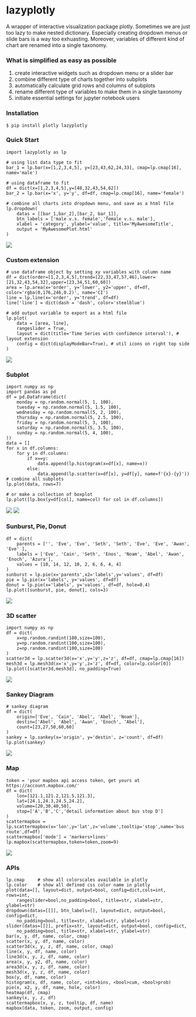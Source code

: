 # lazyplotly
A wrapper of interactive visualization package plotly. Sometimes we are just too lazy to make nested dictionary. Especially creating dropdown menus or slide bars is a way too exhuasting. Moreover, variables of different kind of chart are renamed into a single taxonomy.
### What is simplified as easy as possible
1. create interactive widgets such as dropdown menu or a slider bar
2. combine different type of charts together into subplots
3. automatically calculate grid rows and columns of subplots
4. rename different type of variables to make them in a single taxonomy
5. initiate essential settings for jupyter notebook users
### Installation
```
$ pip install plotly lazyplotly
```
### Quick Start
```
import lazyplotly as lp

# using list data type to fit
bar_1 = lp.bar(x=[1,2,3,4,5], y=[23,43,62,24,33], cmap=lp.cmap[16], name='male')

# using dataframe to fit
df = dict(x=[1,2,3,4,5],y=[48,32,43,54,62])
bar_2 = lp.bar(x='x', y='y', df=df, cmap=lp.cmap[16], name='female')

# combine all charts into dropdown menu, and save as a html file
lp.dropdown(
    datas = [[bar_1,bar_2],[bar_2, bar_1]],
    btn_labels = ['male v.s. female','female v.s. male'], 
    xlabel = 'category', ylabel='value', title='MyAwesomeTitle',
    output = 'MyAwesomePlot.html'
)
```
![](https://github.com/billju/lazyplotly/raw/master/images/dropdown.png)
### Custom extension
```
# use dataframe object by setting xy variables with column name
df = dict(order=[1,2,3,4,5],trend=[22,33,47,57,46],lower=[21,32,43,54,32],upper=[23,34,51,60,60])
area = lp.area(x='order', y='lower', y2='upper', df=df, color='rgba(0,176,246,0.2)', name='CI')
line = lp.line(x='order', y='trend', df=df)
line['line'] = dict(dash = 'dash', color='steelblue')

# add output variable to export as a html file
lp.plot(
    data = [area, line],
    rangeslider = True,
    layout = dict(title='Time Series with confidence interval'), # layout extension
    config = dict(displayModeBar=True), # util icons on right top side
)
```
![](https://github.com/billju/lazyplotly/raw/master/images/time_series.png)
### Subplot
```
import numpy as np
import pandas as pd
df = pd.DataFrame(dict(
    monday = np.random.normal(5, 1, 100),
    tuesday = np.random.normal(5, 1.5, 100),
    wednesday = np.random.normal(5, 2, 100),
    thursday = np.random.normal(5, 2.5, 100),
    friday = np.random.normal(5, 3, 100),
    saturday = np.random.normal(5, 3.5, 100),
    sunday = np.random.normal(5, 4, 100),
))
data = []
for x in df.columns:
    for y in df.columns:
        if x==y:
            data.append(lp.histogram(x=df[x], name=x))
        else:
            data.append(lp.scatter(x=df[x], y=df[y], name=f'{x}-{y}'))
# combine all subplots
lp.plot(data, rows=7)

# or make a collection of boxplot
lp.plot([lp.box(y=df[col], name=col) for col in df.columns])
```
![](https://github.com/billju/lazyplotly/raw/master/images/subplot.png)
![](https://github.com/billju/lazyplotly/raw/master/images/boxplot.png)
### Sunburst, Pie, Donut
```
df = dict(
    parents = ['', 'Eve', 'Eve', 'Seth', 'Seth', 'Eve', 'Eve', 'Awan', 'Eve' ],
    labels = ['Eve', 'Cain', 'Seth', 'Enos', 'Noam', 'Abel', 'Awan', 'Enoch', 'Azura'],
    values = [10, 14, 12, 10, 2, 6, 6, 4, 4]
)
sunburst = lp.pie(x='parents',x2='labels',y='values', df=df)
pie = lp.pie(x='labels', y='values', df=df)
donut = lp.pie(x='labels', y='values', df=df, hole=0.4)
lp.plot([sunburst, pie, donut], cols=3)
```
![](https://github.com/billju/lazyplotly/raw/master/images/pie.png)
### 3D scatter
```
import numpy as np
df = dict(
    x=np.random.randint(100,size=100),
    y=np.random.randint(100,size=100),
    z=np.random.randint(100,size=100)
)
scatter3d = lp.scatter3d(x='x',y='y',z='z', df=df, cmap=lp.cmap[16])
mesh3d = lp.mesh3d(x='x',y='y',z='z', df=df, color=lp.color[0])
lp.plot([scatter3d,mesh3d], no_padding=True)
```
![](https://github.com/billju/lazyplotly/raw/master/images/scatter3d.png)

### Sankey Diagram
```
# sankey diagram
df = dict(
    origin=['Eve', 'Cain', 'Abel', 'Abel', 'Noam'],
    destin=['Abel', 'Abel', 'Awan', 'Enoch', 'Abel'],
    count=[23,27,50,60,60]
)
sankey = lp.sankey(x='origin', y='destin', z='count', df=df)
lp.plot(sankey)
```
![](https://github.com/billju/lazyplotly/raw/master/images/sankey.png)
### Map
```
token = 'your mapbox api access token, get yours at https://account.mapbox.com/'
df = dict(
    lon=[121.1,121.2,121.5,121.3],
    lat=[24.1,24.3,24.5,24.2],
    volume=[20,30,40,50],
    stop=['A','B','C','detail information about bus stop D']
)
scattermapbox = lp.scattermapbox(x='lon',y='lat',z='volume',tooltip='stop',name='bus route',df=df)
scattermapbox['mode'] = 'markers+lines'
lp.mapbox(scattermapbox,token=token,zoom=9)
```
![](https://github.com/billju/lazyplotly/raw/master/images/mapbox.png)
### APIs
```
lp.cmap     # show all colorscales available in plotly
lp.color    # show all defined css color name in plotly
plot(data=[], layout=dict, output=bool, config=dict,cols=int, rows=int,
    rangeslider=bool,no_padding=bool, title=str, xlabel=str, ylabel=str)
dropdown(datas=[[]], btn_labels=[], layout=dict, output=bool, config=dict,
    no_padding=bool, title=str, xlabel=str, ylabel=str)
slider(datas=[[]], prefix=str, layout=dict, output=bool, config=dict,
    no_padding=bool, title=str, xlabel=str, ylabel=str)
bar(x, y, df, name, color, cmap)
scatter(x, y, df, name, color)
scatter3d(x, y, z, df, name, color, cmap)
line(x, y, df, name, color)
line3d(x, y, z, df, name, color)
area(x, y, y2, df, name, color)
area3d(x, y, z, df, name, color)
mesh3d(x, y, z, df, name, color)
box(y, df, name, color)
histogram(x, df, name, color, <int>bins, <bool>cum, <bool>prob)
pie(x, x2, y, df, name, hole, color)
heatmap(df, cmap)
sankey(x, y, z, df)
scattermapbox(x, y, z, tooltip, df, name)
mapbox(data, token, zoom, output, config)
```

